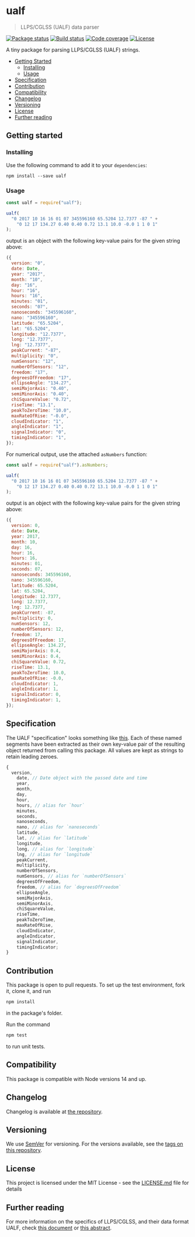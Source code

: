# ualf

> LLPS/CGLSS (UALF) data parser

[![Package status](https://img.shields.io/npm/v/ualf.svg?style=flat-square)](https://www.npmjs.com/package/ualf)
[![Build status](https://img.shields.io/circleci/project/github/Gipphe/ualf.svg?style=flat-square)](https://circleci.com/gh/Gipphe/ualf)
[![Code coverage](https://img.shields.io/coveralls/Gipphe/ualf.svg?style=flat-square)](https://coveralls.io/github/Gipphe/ualf)
[![License](https://img.shields.io/github/license/Gipphe/ualf.svg?style=flat-square)](https://opensource.org/licenses/MIT)

A tiny package for parsing LLPS/CGLSS (UALF) strings.

- [Getting Started](#getting-started)
  - [Installing](#installing)
  - [Usage](#usage)
- [Specification](#specification)
- [Contribution](#contribution)
- [Compatibility](#compatibility)
- [Changelog](#changelog)
- [Versioning](#versioning)
- [License](#license)
- [Further reading](#further-reading)

## Getting started

### Installing

Use the following command to add it to your `dependencies`:

```shell
npm install --save ualf
```

### Usage

```javascript
const ualf = require("ualf");

ualf(
  "0 2017 10 16 16 01 07 345596160 65.5204 12.7377 -87 " +
    "0 12 17 134.27 0.40 0.40 0.72 13.1 10.0 -0.0 1 1 0 1"
);
```

output is an object with the following key-value pairs for the given string above:

```javascript
({
  version: "0",
  date: Date,
  year: "2017",
  month: "10",
  day: "16",
  hour: "16",
  hours: "16",
  minutes: "01",
  seconds: "07",
  nanoseconds: "345596160",
  nano: "345596160",
  latitude: "65.5204",
  lat: "65.5204",
  longitude: "12.7377",
  long: "12.7377",
  lng: "12.7377",
  peakCurrent: "-87",
  multiplicity: "0",
  numSensors: "12",
  numberOfSensors: "12",
  freedom: "17",
  degreesOfFreedom: "17",
  ellipseAngle: "134.27",
  semiMajorAxis: "0.40",
  semiMinorAxis: "0.40",
  chiSquareValue: "0.72",
  riseTime: "13.1",
  peakToZeroTime: "10.0",
  maxRateOfRise: "-0.0",
  cloudIndicator: "1",
  angleIndicator: "1",
  signalIndicator: "0",
  timingIndicator: "1",
});
```

For numerical output, use the attached `asNumbers` function:

```javascript
const ualf = require("ualf").asNumbers;

ualf(
  "0 2017 10 16 16 01 07 345596160 65.5204 12.7377 -87 " +
    "0 12 17 134.27 0.40 0.40 0.72 13.1 10.0 -0.0 1 1 0 1"
);
```

output is an object with the following key-value pairs for the given string above:

```javascript
({
  version: 0,
  date: Date,
  year: 2017,
  month: 10,
  day: 16,
  hour: 16,
  hours: 16,
  minutes: 01,
  seconds: 07,
  nanoseconds: 345596160,
  nano: 345596160,
  latitude: 65.5204,
  lat: 65.5204,
  longitude: 12.7377,
  long: 12.7377,
  lng: 12.7377,
  peakCurrent: -87,
  multiplicity: 0,
  numSensors: 12,
  numberOfSensors: 12,
  freedom: 17,
  degreesOfFreedom: 17,
  ellipseAngle: 134.27,
  semiMajorAxis: 0.4,
  semiMinorAxis: 0.4,
  chiSquareValue: 0.72,
  riseTime: 13.1,
  peakToZeroTime: 10.0,
  maxRateOfRise: -0.0,
  cloudIndicator: 1,
  angleIndicator: 1,
  signalIndicator: 0,
  timingIndicator: 1,
});
```

## Specification

The UALF "specification" looks something like
[this]. Each of these named segments have been
extracted as their own key-value pair of the resulting object returned from calling this package.
All values are kept as strings to retain leading zeroes.

```javascript
{
  version,
    date, // Date object with the passed date and time
    year,
    month,
    day,
    hour,
    hours, // alias for `hour`
    minutes,
    seconds,
    nanoseconds,
    nano, // alias for `nanoseconds`
    latitude,
    lat, // alias for `latitude`
    longitude,
    long, // alias for `longitude`
    lng, // alias for `longitude`
    peakCurrent,
    multiplicity,
    numberOfSensors,
    numSensors, // alias for `numberOfSensors`
    degreesOfFreedom,
    freedom, // alias for `degreesOfFreedom`
    ellipseAngle,
    semiMajorAxis,
    semiMinorAxis,
    chiSquareValue,
    riseTime,
    peakToZeroTime,
    maxRateOfRise,
    cloudIndicator,
    angleIndicator,
    signalIndicator,
    timingIndicator;
}
```

## Contribution

This package is open to pull requests. To set up the test environment, fork it, clone it, and run

```javascript
npm install
```

in the package's folder.

Run the command

```javascript
npm test
```

to run unit tests.

## Compatibility

This package is compatible with Node versions 14 and up.

## Changelog

Changelog is available at [the repository].

## Versioning

We use [SemVer] for versioning. For the versions available, see the
[tags on this repository].

## License

This project is licensed under the MIT License - see the [LICENSE.md] file for
details

## Further reading

For more information on the specifics of LLPS/CGLSS, and their data format UALF,
check [this document] or [this abstract].

[SemVer]: http://semver.org/
[tags on this repository]: https://github.com/Gipphe/ualf/tags
[this document]: http://www.gentoogeek.org/files/lightning_MARSS_poster.pdf
[this abstract]: https://ams.confex.com/ams/Annual2005/webprogram/Paper85823.html
[LICENSE.md]: LICENSE.md
[the repository]: http://github.com/Gipphe/ualf/blob/master/CHANGELOG.md
[this]: https://beta.api.met.no/images/UALF_format.png
